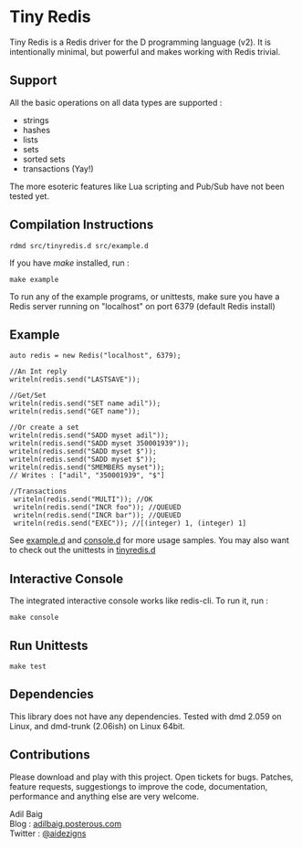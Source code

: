 Tiny Redis
==========
Tiny Redis is a Redis driver for the D programming language (v2). It is intentionally minimal, but powerful and makes working with Redis trivial.

## Support
All the basic operations on all data types are supported :
- strings
- hashes
- lists
- sets
- sorted sets
- transactions (Yay!) 

The more esoteric features like Lua scripting and Pub/Sub have not been tested yet.

## Compilation Instructions

	rdmd src/tinyredis.d src/example.d

If you have *make* installed, run :

	make example
	
To run any of the example programs, or unittests, make sure you have a Redis server running on "localhost" on port 6379 (default Redis install)

## Example
	auto redis = new Redis("localhost", 6379);
    
    //An Int reply
    writeln(redis.send("LASTSAVE"));
    
    //Get/Set
    writeln(redis.send("SET name adil"));
    writeln(redis.send("GET name"));
   
    //Or create a set
    writeln(redis.send("SADD myset adil"));
    writeln(redis.send("SADD myset 350001939"));
    writeln(redis.send("SADD myset $"));
    writeln(redis.send("SADD myset $"));
    writeln(redis.send("SMEMBERS myset"));
    // Writes : ["adil", "350001939", "$"]
    
    //Transactions
     writeln(redis.send("MULTI")); //OK
     writeln(redis.send("INCR foo")); //QUEUED
     writeln(redis.send("INCR bar")); //QUEUED
     writeln(redis.send("EXEC")); //[(integer) 1, (integer) 1] 

See [example.d](https://github.com/adilbaig/Tiny-Redis/blob/master/src/example.d) and [console.d](https://github.com/adilbaig/Tiny-Redis/blob/master/src/console.d) for more usage samples. You may also want to check out the unittests in [tinyredis.d](https://github.com/adilbaig/Tiny-Redis/blob/master/src/tinyredis.d#L220) 

## Interactive Console
The integrated interactive console works like redis-cli. To run it, run :

	make console

## Run Unittests

	make test

## Dependencies
This library does not have any dependencies. Tested with dmd 2.059 on Linux, and dmd-trunk (2.06ish) on Linux 64bit.  

## Contributions
Please download and play with this project. Open tickets for bugs. Patches, feature requests, suggestiongs to improve the code, documentation, performance and anything else are very welcome.

Adil Baig
<br />Blog : [adilbaig.posterous.com](http://adilbaig.posterous.com)
<br />Twitter : [@aidezigns](http://twitter.com/aidezigns)

